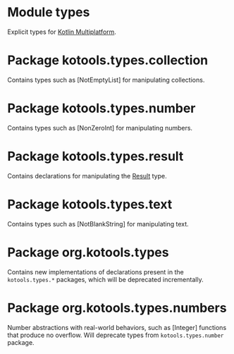 # Module types

Explicit types for [Kotlin Multiplatform].

[kotlin multiplatform]: https://www.jetbrains.com/kotlin-multiplatform

# Package kotools.types.collection

Contains types such as [NotEmptyList] for manipulating collections.

# Package kotools.types.number

Contains types such as [NonZeroInt] for manipulating numbers.

# Package kotools.types.result

Contains declarations for manipulating the
[Result](https://kotlinlang.org/api/latest/jvm/stdlib/kotlin/-result) type.

# Package kotools.types.text

Contains types such as [NotBlankString] for manipulating text.

# Package org.kotools.types

Contains new implementations of declarations present in the `kotools.types.*`
packages, which will be deprecated incrementally.

# Package org.kotools.types.numbers

Number abstractions with real-world behaviors, such as [Integer] functions that
produce no overflow. Will deprecate types from `kotools.types.number` package.
